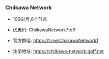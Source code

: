 ### Chiikawa Network
- 100G/月,6个节点

- 优惠码: ChiikawaNetwork7to9

- 官方群组: https://t.me/ChiikawaNetwork1

- 注册地址: https://chiikawa-network.ggff.net
